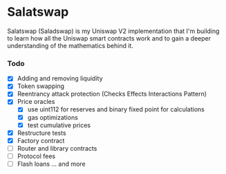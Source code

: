 # Salatswap 
Salatswap (Saladswap) is my Uniswap V2 implementation that I'm building to learn how all the Uniswap smart contracts work and to gain a deeper understanding of the mathematics behind it. 

### Todo 
- [x] Adding and removing liquidity 
- [x] Token swapping
- [x] Reentrancy attack protection (Checks Effects Interactions Pattern)
- [x] Price oracles 
     - [x] use uint112 for reserves and binary fixed point for calculations
    - [x] gas optimizations
    - [x] test cumulative prices
- [x] Restructure tests 
- [x] Factory contract 
- [ ] Router and library contracts 
- [ ] Protocol fees 
- [ ] Flash loans 
... and more
